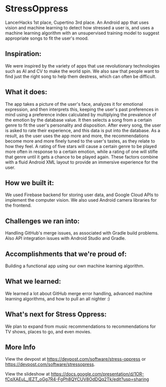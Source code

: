 # StressOppress
LancerHacks 1st place, <hack> Cupertino 3rd place. An Android app that uses vision and machine learning to detect how stressed a user is, and uses a machine learning algorithm with an unsupervised training model to suggest appropriate songs to fit the user's mood.
  
 ## Inspiration: 
We were inspired by the variety of apps that use revolutionary technologies such as AI and CV to make the world spin. We also saw that people want to find just the right song to help them destress, which can often be difficult.

 ## What it does: 
The app takes a picture of the user's face, analyzes it for emotional expression, and then interprets this, keeping the user's past preferences in mind using a preference index calculated by multiplying the prevalence of the emotion by the database value. It then selects a song from a certain genre to fit the user's personality and disposition. After every song, the user is asked to rate their experience, and this data is put into the database. As a result, as the user uses the app more and more, the recommendations become more and more finely tuned to the user's tastes, as they relate to how they feel. A rating of five stars will cause a certain genre to be played more often in response to a certain emotion, while a rating of one will stifle that genre until it gets a chance to be played again. These factors combine with a fluid Android XML layout to provide an immersive experience for the user.

 ## How we built it: 
We used Firebase backend for storing user data, and Google Cloud APIs to implement the computer vision. We also used Android camera libraries for the frontend.

 ## Challenges we ran into: 
Handling GitHub's merge issues, as associated with Gradle build problems. Also API integration issues with Android Studio and Gradle.

 ## Accomplishments that we're proud of: 
Building a functional app using our own machine learning algorithm.

 ## What we learned: 
We learned a lot about GitHub merge error handling, advanced machine learning algorithms, and how to pull an all nighter :)

 ## What's next for Stress Oppress: 
We plan to expand from music recommendations to recommendations for TV shows, places to go, and even movies.

 ## More Info
View the devpost at https://devpost.com/software/stress-oppress or https://devpost.com/software/stressopress.

View the slideshow at https://docs.google.com/presentation/d/1OR-fCqXAEuL_IEZT_oGg7R4-FgPh8QYCUV8OdDQq2Tk/edit?usp=sharing
